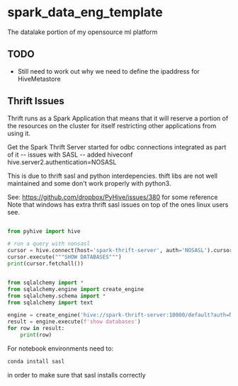 # spark_data_eng_template
The datalake portion of my opensource ml platform


## TODO

- Still need to work out why we need to define the ipaddress for HiveMetastore

## Thrift Issues

Thrift runs as a Spark Application that means that it will reserve a portion of the resources on the cluster for itself restricting other applications from using it.

Get the Spark Thrift Server started for odbc connections integrated as part of it
-- issues with SASL
    -- added hiveconf hive.server2.authentication=NOSASL

This is due to thrift sasl and python interdepencies. thift libs are not well maintained and some don't work properly with python3.

See: https://github.com/dropbox/PyHive/issues/380 for some reference
Note that windows has extra thrift sasl issues on top of the ones linux users see.
 

```python

from pyhive import hive

# run a query with nonsasl
cursor = hive.connect(host='spark-thrift-server', auth='NOSASL').cursor()
cursor.execute("""SHOW DATABASES""")
print(cursor.fetchall())

```

```python

from sqlalchemy import *
from sqlalchemy.engine import create_engine
from sqlalchemy.schema import *
from sqlalchemy import text

engine = create_engine('hive://spark-thrift-server:10000/default?auth=NOSASL')
result = engine.execute(f'show databases')
for row in result:
    print(row)

```
For notebook environments need to:

```bash
conda install sasl
```
in order to make sure that sasl installs correctly